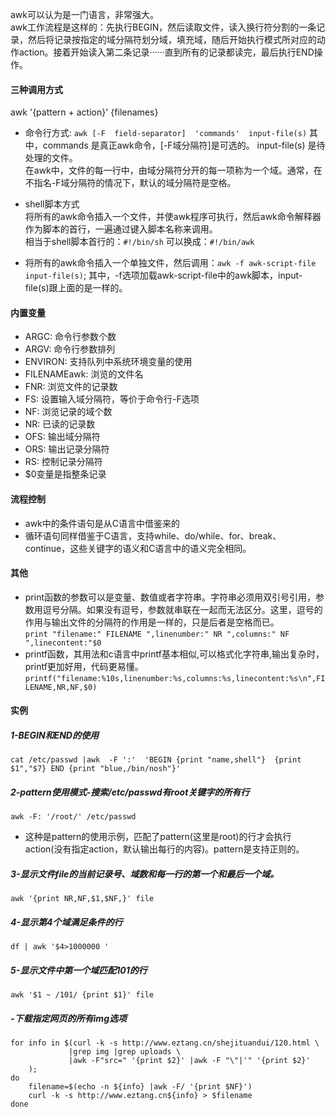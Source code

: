 awk可以认为是一门语言，非常强大。  
awk工作流程是这样的：先执行BEGIN，然后读取文件，读入换行符分割的一条记录，然后将记录按指定的域分隔符划分域，填充域，随后开始执行模式所对应的动作action。接着开始读入第二条记录······直到所有的记录都读完，最后执行END操作。

#### 三种调用方式
awk '{pattern + action}' {filenames}

+ 命令行方式:
```awk [-F  field-separator]  'commands'  input-file(s)```
    其中，commands 是真正awk命令，[-F域分隔符]是可选的。 input-file(s) 是待处理的文件。  
    在awk中，文件的每一行中，由域分隔符分开的每一项称为一个域。通常，在不指名-F域分隔符的情况下，默认的域分隔符是空格。

+ shell脚本方式  
    将所有的awk命令插入一个文件，并使awk程序可执行，然后awk命令解释器作为脚本的首行，一遍通过键入脚本名称来调用。  
    相当于shell脚本首行的：```#!/bin/sh``` 可以换成：```#!/bin/awk```

+ 将所有的awk命令插入一个单独文件，然后调用：```awk -f awk-script-file input-file(s)```; 其中，-f选项加载awk-script-file中的awk脚本，input-file(s)跟上面的是一样的。

#### 内置变量
+ ARGC: 命令行参数个数
+ ARGV: 命令行参数排列
+ ENVIRON: 支持队列中系统环境变量的使用
+ FILENAMEawk: 浏览的文件名
+ FNR: 浏览文件的记录数
+ FS: 设置输入域分隔符，等价于命令行-F选项
+ NF: 浏览记录的域个数
+ NR: 已读的记录数
+ OFS: 输出域分隔符
+ ORS: 输出记录分隔符
+ RS: 控制记录分隔符
+ $0变量是指整条记录

#### 流程控制
+ awk中的条件语句是从C语言中借鉴来的
+ 循环语句同样借鉴于C语言，支持while、do/while、for、break、continue，这些关键字的语义和C语言中的语义完全相同。

#### 其他
+ print函数的参数可以是变量、数值或者字符串。字符串必须用双引号引用，参数用逗号分隔。如果没有逗号，参数就串联在一起而无法区分。这里，逗号的作用与输出文件的分隔符的作用是一样的，只是后者是空格而已。  
```print "filename:" FILENAME ",linenumber:" NR ",columns:" NF ",linecontent:"$0```
+ printf函数，其用法和c语言中printf基本相似,可以格式化字符串,输出复杂时，printf更加好用，代码更易懂。
```printf("filename:%10s,linenumber:%s,columns:%s,linecontent:%s\n",FILENAME,NR,NF,$0)```


#### 实例
##### 1-BEGIN和END的使用
```cat /etc/passwd |awk  -F ':'  'BEGIN {print "name,shell"}  {print $1","$7} END {print "blue,/bin/nosh"}'```

##### 2-pattern使用模式-搜索/etc/passwd有root关键字的所有行
```awk -F: '/root/' /etc/passwd```

+ 这种是pattern的使用示例，匹配了pattern(这里是root)的行才会执行action(没有指定action，默认输出每行的内容)。pattern是支持正则的。

##### 3-显示文件file的当前记录号、域数和每一行的第一个和最后一个域。
```awk '{print NR,NF,$1,$NF,}' file```

##### 4-显示第4个域满足条件的行
```df | awk '$4>1000000 '```

##### 5-显示文件中第一个域匹配101的行
```awk '$1 ~ /101/ {print $1}' file```

##### -下载指定网页的所有img选项
```
for info in $(curl -k -s http://www.eztang.cn/shejituandui/120.html \
             |grep img |grep uploads \
             |awk -F"src=" '{print $2}' |awk -F "\"|'" '{print $2}' 
    );
do
    filename=$(echo -n ${info} |awk -F/ '{print $NF}')
    curl -k -s http://www.eztang.cn${info} > $filename
done
```